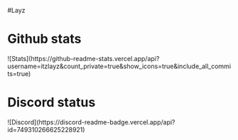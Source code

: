 #Layz
<h1>Github stats</h1>
![Stats](https://github-readme-stats.vercel.app/api?username=itzlayz&count_private=true&show_icons=true&include_all_commits=true)
<br>
<h1>Discord status</h1>
![Discord](https://discord-readme-badge.vercel.app/api?id=749310266625228921)
